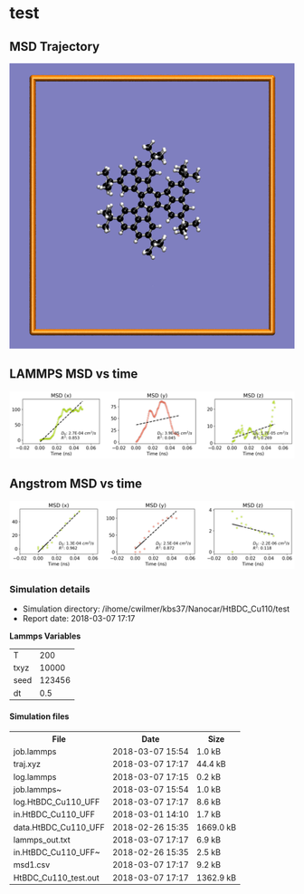 
test
=======

MSD Trajectory
--------------

![msd-traj](assets/reports/1520461067.118374/movie.gif)

LAMMPS MSD vs time
------------------

![lammps-msd](assets/reports/1520461067.118374/msd-time-lammps.png)

Angstrom MSD vs time
------------------

![ang-msd](assets/reports/1520461067.118374/msd-time-ang.png)

### Simulation details

-   Simulation directory: /ihome/cwilmer/kbs37/Nanocar/HtBDC_Cu110/test
-   Report date: 2018-03-07 17:17

**Lammps Variables**

<table>
  <tr>
    <td>T</td>
    <td>200</td>
  </tr>
  <tr>
    <td>txyz</td>
    <td>10000</td>
  </tr>
  <tr>
    <td>seed</td>
    <td>123456</td>
  </tr>
  <tr>
    <td>dt</td>
    <td>0.5</td>
  </tr>
</table>


#### Simulation files

<table>
  <tr>
    <th>File</th>
    <th>Date</th>
    <th>Size</th>
  </tr>
  <tr>
    <td>job.lammps</td>
    <td>2018-03-07 15:54</td>
    <td>1.0 kB</td>
  </tr>
  <tr>
    <td>traj.xyz</td>
    <td>2018-03-07 17:17</td>
    <td>44.4 kB</td>
  </tr>
  <tr>
    <td>log.lammps</td>
    <td>2018-03-07 17:15</td>
    <td>0.2 kB</td>
  </tr>
  <tr>
    <td>job.lammps~</td>
    <td>2018-03-07 15:54</td>
    <td>1.0 kB</td>
  </tr>
  <tr>
    <td>log.HtBDC_Cu110_UFF</td>
    <td>2018-03-07 17:17</td>
    <td>8.6 kB</td>
  </tr>
  <tr>
    <td>in.HtBDC_Cu110_UFF</td>
    <td>2018-03-01 14:10</td>
    <td>1.7 kB</td>
  </tr>
  <tr>
    <td>data.HtBDC_Cu110_UFF</td>
    <td>2018-02-26 15:35</td>
    <td>1669.0 kB</td>
  </tr>
  <tr>
    <td>lammps_out.txt</td>
    <td>2018-03-07 17:17</td>
    <td>6.9 kB</td>
  </tr>
  <tr>
    <td>in.HtBDC_Cu110_UFF~</td>
    <td>2018-02-26 15:35</td>
    <td>2.5 kB</td>
  </tr>
  <tr>
    <td>msd1.csv</td>
    <td>2018-03-07 17:17</td>
    <td>9.2 kB</td>
  </tr>
  <tr>
    <td>HtBDC_Cu110_test.out</td>
    <td>2018-03-07 17:17</td>
    <td>1362.9 kB</td>
  </tr>
</table>

